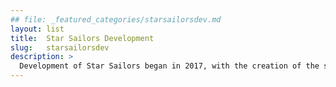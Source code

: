 ```yaml
---
## file: _featured_categories/starsailorsdev.md
layout: list
title:  Star Sailors Development
slug:   starsailorsdev
description: >
  Development of Star Sailors began in 2017, with the creation of the story. In 2018, after a complete rehaul, Star Sailors: Earthlings began production. In 2019, we began learning code languages to develop Star Sailors, which is part of DroidOS.
---
```



